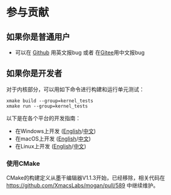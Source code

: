 # 参与贡献
## 如果你是普通用户
+ 可以在 [Github](https://github.com/XmacsLabs/mogan/issues) 用英文报bug 
或者 在[Gitee](https://gitee.com/XmacsLabs/mogan/issues)用中文报bug

## 如果你是开发者
对于内核部分，可以用如下命令进行构建和运行单元测试：
```
xmake build --group=kernel_tests
xmake run --group=kernel_tests
```

以下是在各个平台的开发指南：
+ 在Windows上开发 ([English](/guide/Develop_on_Windows.html)/[中文](/zh/guide/Develop_on_Windows.html))
+ 在macOS上开发 ([English](/guide/Develop_on_macOS.html)/[中文](/zh/guide/Develop_on_macOS.html))
+ 在Linux上开发 ([English](/guide/Develop_on_Linux.html)/[中文](/zh/guide/Develop_on_Linux.html))

### 使用CMake
CMake的构建定义从墨干编辑器V1.1.3开始，已经移除，相关代码在 https://github.com/XmacsLabs/mogan/pull/589 中继续维护。
